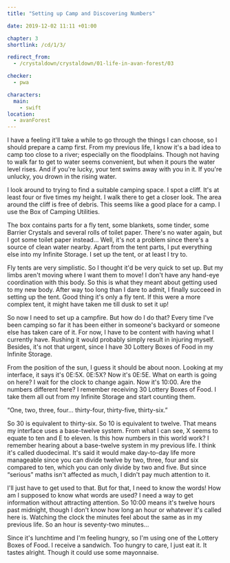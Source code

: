 ```yaml
---
title: "Setting up Camp and Discovering Numbers"

date: 2019-12-02 11:11 +01:00

chapter: 3
shortlink: /cd/1/3/

redirect_from:
  - /crystaldown/crystaldown/01-life-in-avan-forest/03

checker:
  - pwa

characters:
  main:
    - swift
location:
  - avanForest
---
```

I have a feeling it'll take a while to go through the things I can choose, so I should prepare a camp first.
From my previous life, I know it's a bad idea to camp too close to a river; especially on the floodplains.
Though not having to walk far to get to water seems convenient, but when it pours the water level rises.
And if you're lucky, your tent swims away with you in it.
If you're unlucky, you drown in the rising water.

I look around to trying to find a suitable camping space.
I spot a cliff. It's at least four or five times my height.
I walk there to get a closer look.
The area around the cliff is free of debris.
This seems like a good place for a camp.
I use the Box of Camping Utilities.

The box contains parts for a fly tent, some blankets, some tinder, some Barrier Crystals and several rolls of toilet paper.
There's no water again, but I got some toilet paper instead…
Well, it's not a problem since there's a source of clean water nearby.
Apart from the tent parts, I put everything else into my Infinite Storage.
I set up the tent, or at least I try to.

Fly tents are very simplistic.
So I thought it'd be very quick to set up.
But my limbs aren't moving where I want them to move!
I don't have any hand-eye coordination with this body.
So this is what they meant about getting used to my new body.
After way too long than I dare to admit, I finally succeed in setting up the tent.
Good thing it's only a fly tent.
If this were a more complex tent, it might have taken me till dusk to set it up!

So now I need to set up a campfire.
But how do I do that?
Every time I've been camping so far it has been either in someone's backyard or someone else has taken care of it.
For now, I have to be content with having what I currently have.
Rushing it would probably simply result in injuring myself.
Besides, it's not that urgent, since I have 30 Lottery Boxes of Food in my Infinite Storage.

From the position of the sun, I guess it should be about noon.
Looking at my interface, it says it's 0E:5X. 0E:5X?
Now it's 0E:5E.
What on earth is going on here?
I wait for the clock to change again.
Now it's 10:00.
Are the numbers different here?
I remember receiving 30 Lottery Boxes of Food.
I take them all out from my Infinite Storage and start counting them.

“One, two, three, four… thirty-four, thirty-five, thirty-six.”

So 30 is equivalent to thirty-six.
So 10 is equivalent to twelve.
That means my interface uses a base-twelve system.
From what I can see, X seems to equate to ten and E to eleven.
Is this how numbers in this world work?
I remember hearing about a base-twelve system in my previous life.
I think it's called duodecimal.
It's said it would make day-to-day life more manageable since you can divide twelve by two, three, four and six compared to ten, which you can only divide by two and five.
But since “serious” maths isn't affected as much, I didn't pay much attention to it.

I'll just have to get used to that.
But for that, I need to know the words!
How am I supposed to know what words are used?
I need a way to get information without attracting attention.
So 10:00 means it's twelve hours past midnight, though I don't know how long an hour or whatever it's called here is.
Watching the clock the minutes feel about the same as in my previous life.
So an hour is seventy-two minutes…

Since it's lunchtime and I'm feeling hungry, so I'm using one of the Lottery Boxes of Food.
I receive a sandwich.
Too hungry to care, I just eat it.
It tastes alright.
Though it could use some mayonnaise.
